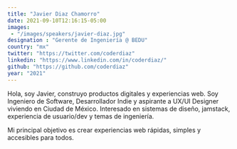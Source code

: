 ```yaml
---
title: "Javier Diaz Chamorro"
date: 2021-09-10T12:16:15-05:00
images:
 - "/images/speakers/javier-diaz.jpg"
designation : "Gerente de Ingeniería @ BEDU"
country: "mx"
twitter: "https://twitter.com/coderdiaz"
linkedin: "https://www.linkedin.com/in/coderdiaz/"
github: "https://github.com/coderdiaz"
year: "2021"
---
```


Hola, soy Javier, construyo productos digitales y experiencias web. Soy Ingeniero de Software, Desarrollador Indie y aspirante a UX/UI Designer viviendo en Ciudad de México. Interesado en sistemas de diseño, jamstack, experiencia de usuario/dev y temas de ingeniería. 

Mi principal objetivo es crear experiencias web rápidas, simples y accesibles para todos.